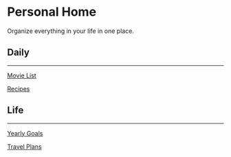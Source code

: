 # Personal Home

Organize everything in your life in one place.

## Daily

---

[Movie List](Personal%20Home%201d296188a0364734868f6b19d9442da9/Movie%20List%209b570ff51f1345239b097710b527acc9.md)

[Recipes](Personal%20Home%201d296188a0364734868f6b19d9442da9/Recipes%20ef2f75f3a82d4ba899965e80cdbf3cb1.csv)

## Life

---

[Yearly Goals](Personal%20Home%201d296188a0364734868f6b19d9442da9/Yearly%20Goals%201f1c7c15303e4742953d28eedb026b02.md)

[Travel Plans](Personal%20Home%201d296188a0364734868f6b19d9442da9/Travel%20Plans%208bbd45a85ddd4dfd8a5777c0f85cd0e1.csv)